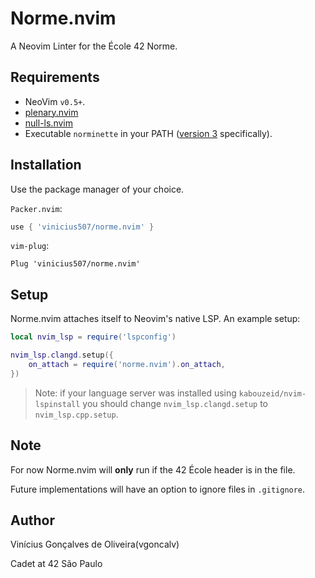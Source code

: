 # Norme.nvim

A Neovim Linter for the École 42 Norme.

Requirements
---

- NeoVim `v0.5+`.
- [plenary.nvim](https://github.com/nvim-lua/plenary.nvim)
- [null-ls.nvim](https://github.com/jose-elias-alvarez/null-ls.nvim)
- Executable `norminette` in your PATH ([version 3](https://github.com/42School/norminette) specifically).

Installation
---

Use the package manager of your choice.

`Packer.nvim`:

```lua
use { 'vinicius507/norme.nvim' }
```

`vim-plug`:

```vim
Plug 'vinicius507/norme.nvim'
```

Setup
---

Norme.nvim attaches itself to Neovim's native LSP. An example setup:

```lua
local nvim_lsp = require('lspconfig')

nvim_lsp.clangd.setup({
	on_attach = require('norme.nvim').on_attach,
})
```

> Note: if your language server was installed using `kabouzeid/nvim-lspinstall`
> you should change `nvim_lsp.clangd.setup` to `nvim_lsp.cpp.setup`.

Note
---

For now Norme.nvim will **only** run if the 42 École header is in the file.

Future implementations will have an option to ignore files in `.gitignore`.

Author
---

Vinícius Gonçalves de Oliveira(vgoncalv)

Cadet at 42 São Paulo
